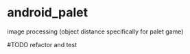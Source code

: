 # android_palet
image processing (object distance specifically for palet game)

#TODO 
refactor and test